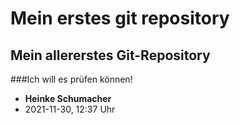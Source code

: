 # Mein erstes git repository
## Mein allererstes Git-Repository
###Ich will es prüfen können!
- **Heinke Schumacher**
- 2021-11-30, 12:37 Uhr
